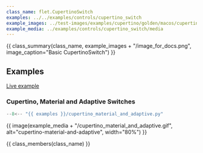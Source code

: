 ```yaml
---
class_name: flet.CupertinoSwitch
examples: ../../examples/controls/cupertino_switch
example_images: ../test-images/examples/cupertino/golden/macos/cupertino_switch
example_media: ../examples/controls/cupertino_switch/media
---
```


{{ class_summary(class_name, example_images + "/image_for_docs.png", image_caption="Basic CupertinoSwitch") }}

## Examples

[Live example](https://flet-controls-gallery.fly.dev/input/cupertinoswitch)

### Cupertino, Material and Adaptive Switches

```python
--8<-- "{{ examples }}/cupertino_material_and_adaptive.py"
```

{{ image(example_media + "/cupertino_material_and_adaptive.gif", alt="cupertino-material-and-adaptive", width="80%") }}


{{ class_members(class_name) }}
